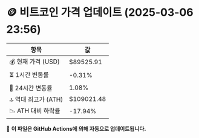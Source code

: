 # 🪙 비트코인 가격 업데이트 (2025-03-06 23:56)

| 항목                | 값 |
|--------------------|----------------|
| 💰 현재 가격 (USD) | $89525.91 |
| ⏳ 1시간 변동률    | -0.31% |
| 📆 24시간 변동률   | 1.08% |
| 🔝 역대 최고가 (ATH) | $109021.48 |
| 📉 ATH 대비 하락률 | -17.94% |

🔄 **이 파일은 GitHub Actions에 의해 자동으로 업데이트됩니다.**
